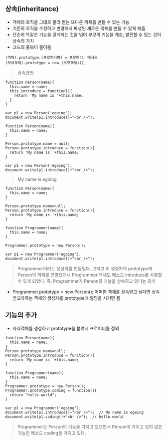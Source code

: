 ## 상속(inheritance)
- 객체의 로직을 그대로 물려 받는 또다른 객체를 만들 수 있는 기능
- 기존의 로직을 수정하고 변경해서 파생된 새로운 객체를 만들 수 있게 해줌
- 단순히 똑같은 기능을 갖게되는 것을 넘어 부모의 기능을 계승, 발전할 수 있는 것이 상속의 가치
- 코드의 중복이 줄어듬
```
(객체).prototype.(프로퍼티명) = 프로퍼티, 메서드
(자식객체).prototype = new (부모객체)();
```
> 상속방법
```
function Person(name){
  this.name = name;
  this.introduce = function(){
    return 'My name is '+this.name; 
  }   
}

var p1 = new Person('egoing');
document.write(p1.introduce()+"<br />");
```
```
function Person(name){
  this.name = name;
}

Person.prototype.name = null;
Person.prototype.introduce = function(){
  return 'My name is '+this.name; 
}

var p1 = new Person('egoing');
document.write(p1.introduce()+"<br />");
```
> My name is egoing
```
function Person(name){
  this.name = name;
}

Person.prototype.name=null;
Person.prototype.introduce = function(){
  return 'My name is '+this.name; 
}
 
function Programmer(name){
  this.name = name;
}

Programmer.prototype = new Person();
 
var p1 = new Programmer('egoing');
document.write(p1.introduce()+"<br />");
```
> Programmer이라는 생성자를 만들었다. 그리고 이 생성자의 prototype과 Person의 객체를 연결했더니 Programmer 객체도 메소드 introduce를 사용할 수 있게 되었다. 즉, Programmer가 Person의 기능을 상속하고 있다는 의미

- Programmer.prototype = new Person(); 어떠한 객체를 상속받고 싶다면 상속받고자하는 객체의 생성자를 prototype에 할당을 시키면 됨


## 기능의 추가
- 자식객체를 생성하고 prototype을 붙여서 프로퍼티를 정의
```
function Person(name){
  this.name = name;
}
Person.prototype.name=null;
Person.prototype.introduce = function(){
  return 'My name is '+this.name; 
}
 
function Programmer(name){
  this.name = name;
}
Programmer.prototype = new Person();
Programmer.prototype.coding = function(){
  return "hello world";
}
 
var p1 = new Programmer('egoing');
document.write(p1.introduce()+"<br />");  // My name is egoing
document.write(p1.coding()+"<br />");  // hello world
```
> Programmer는 Person의 기능을 가지고 있으면서 Person이 가지고 있지 않은 기능인 메소드 coding을 가지고 있다. 
